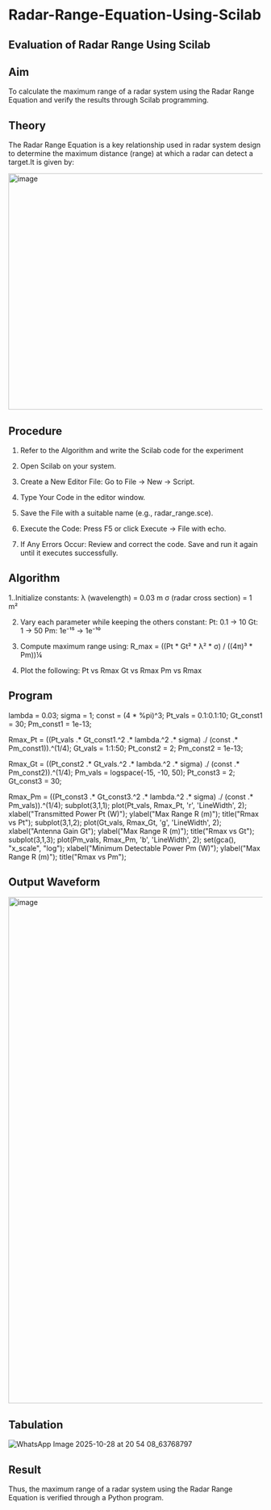 # Radar-Range-Equation-Using-Scilab
## Evaluation of Radar Range Using Scilab

## Aim
To calculate the maximum range of a radar system using the Radar Range Equation and verify the results through Scilab programming.

## Theory 
The Radar Range Equation is a key relationship used in radar system design to determine the maximum distance (range) at which a radar can detect a target.It is given by:

<img width="946" height="468" alt="image" src="https://github.com/user-attachments/assets/3d3dbba8-9df3-4d4d-a231-771426046199" />

## Procedure
1. Refer to the Algorithm and write the Scilab code for the experiment

2. Open Scilab on your system.
   
3. Create a New Editor File: Go to File → New → Script.
   
4. Type Your Code in the editor window.

5. Save the File with a suitable name (e.g., radar_range.sce).

6. Execute the Code: Press F5 or click Execute → File with echo.

7. If Any Errors Occur: Review and correct the code. Save and run it again until it executes successfully.

## Algorithm

1..Initialize constants: λ (wavelength) = 0.03 m σ (radar cross section) = 1 m²

2. Vary each parameter while keeping the others constant: Pt: 0.1 → 10 Gt: 1 → 50 Pm: 1e⁻¹⁵ → 1e⁻¹⁰

3. Compute maximum range using: R_max = ((Pt * Gt² * λ² * σ) / ((4π)³ * Pm))¼

4. Plot the following: Pt vs Rmax Gt vs Rmax Pm vs Rmax

## Program

lambda = 0.03;
sigma = 1;
const = (4 * %pi)^3;
Pt_vals = 0.1:0.1:10;
Gt_const1 = 30;
Pm_const1 = 1e-13;

Rmax_Pt = ((Pt_vals .* Gt_const1.^2 .* lambda.^2 .* sigma) ./ (const .* Pm_const1)).^(1/4);
Gt_vals = 1:1:50;
Pt_const2 = 2;
Pm_const2 = 1e-13;

Rmax_Gt = ((Pt_const2 .* Gt_vals.^2 .* lambda.^2 .* sigma) ./ (const .* Pm_const2)).^(1/4);
Pm_vals = logspace(-15, -10, 50);
Pt_const3 = 2;
Gt_const3 = 30;

Rmax_Pm = ((Pt_const3 .* Gt_const3.^2 .* lambda.^2 .* sigma) ./ (const .* Pm_vals)).^(1/4);
subplot(3,1,1);
plot(Pt_vals, Rmax_Pt, 'r', 'LineWidth', 2);
xlabel("Transmitted Power Pt (W)");
ylabel("Max Range R (m)");
title("Rmax vs Pt");
subplot(3,1,2);
plot(Gt_vals, Rmax_Gt, 'g', 'LineWidth', 2);
xlabel("Antenna Gain Gt");
ylabel("Max Range R (m)");
title("Rmax vs Gt");
subplot(3,1,3);
plot(Pm_vals, Rmax_Pm, 'b', 'LineWidth', 2);
set(gca(), "x_scale", "log");
xlabel("Minimum Detectable Power Pm (W)");
ylabel("Max Range R (m)");
title("Rmax vs Pm");

## Output Waveform
<img width="1616" height="1003" alt="image" src="https://github.com/user-attachments/assets/63b0d852-6c82-498f-852e-550163ff253b" />


## Tabulation
![WhatsApp Image 2025-10-28 at 20 54 08_63768797](https://github.com/user-attachments/assets/976b9389-61a9-4620-b0a4-f6235c78761a)


## Result
Thus, the maximum range of a radar system using the Radar Range Equation is verified through a Python
program.
